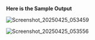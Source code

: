 **Here is the Sample Output**

![Screenshot_20250425_053459](https://github.com/user-attachments/assets/ca76a2f5-e47f-4320-920d-2cb6abd947fc)

![Screenshot_20250425_053556](https://github.com/user-attachments/assets/2daa96ce-fc4d-46f0-ae6b-44aeeb1b9ed1)
